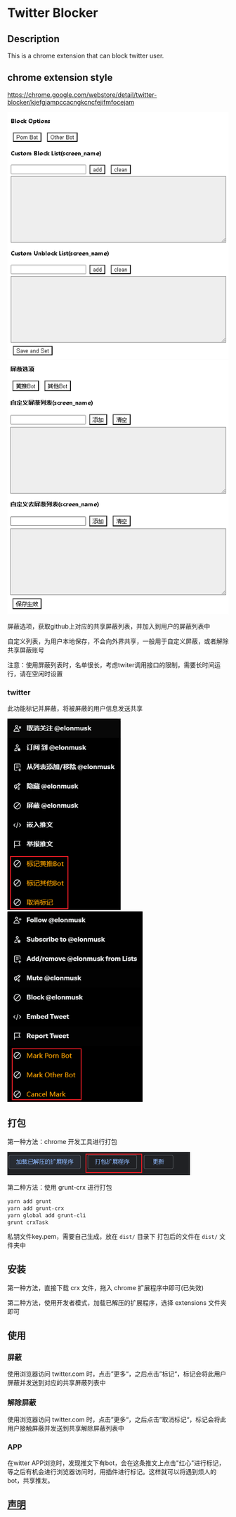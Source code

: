 # Twitter Blocker



## Description

This is a chrome extension that can block twitter user. 

## 

## chrome extension style

https://chrome.google.com/webstore/detail/twitter-blocker/kjefgjampccacngkcncfejifmfocejam

![](pic/087.png)
![](pic/090.png)

屏蔽选项，获取github上对应的共享屏蔽列表，并加入到用户的屏蔽列表中

自定义列表，为用户本地保存，不会向外界共享，一般用于自定义屏蔽，或者解除共享屏蔽账号

注意：使用屏蔽列表时，名单很长，考虑twiter调用接口的限制，需要长时间运行，请在空闲时设置

### twitter 
此功能标记并屏蔽，将被屏蔽的用户信息发送共享

![](pic/091.png)
![](pic/092.png)


## 打包

第一种方法：chrome 开发工具进行打包

![](pic/089.png)

第二种方法：使用 grunt-crx 进行打包

    yarn add grunt
    yarn add grunt-crx
    yarn global add grunt-cli
    grunt crxTask

私钥文件key.pem，需要自己生成，放在 `dist/` 目录下
打包后的文件在 `dist/` 文件夹中

## 安装

第一种方法，直接下载 crx 文件，拖入 chrome 扩展程序中即可(已失效)

第二种方法，使用开发者模式，加载已解压的扩展程序，选择 extensions 文件夹即可

## 使用

### 屏蔽

使用浏览器访问 twitter.com 时，点击”更多“，之后点击”标记“，标记会将此用户屏蔽并发送到对应的共享屏蔽列表中

### 解除屏蔽

使用浏览器访问 twitter.com 时，点击”更多“，之后点击”取消标记“，标记会将此用户接触屏蔽并发送到共享解除屏蔽列表中

### APP

在witter APP浏览时，发现推文下有bot，会在这条推文上点击"红心"进行标记，等之后有机会进行浏览器访问时，用插件进行标记。这样就可以将遇到烦人的bot，共享推友。


## [声明](statement.md)


